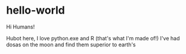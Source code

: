 # hello-world

Hi Humans!

Hubot here, I love python.exe and R (that's what I'm made of!)
I've had dosas on the moon and find them superior to earth's
